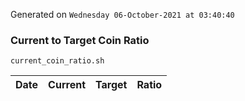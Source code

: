 Generated on `Wednesday 06-October-2021 at 03:40:40`

### Current to Target Coin Ratio
`current_coin_ratio.sh`

Date|Current|Target|Ratio
---|---|---|---
